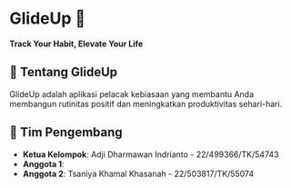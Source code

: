 # GlideUp 🚀  
**Track Your Habit, Elevate Your Life**  

## 📌 Tentang GlideUp  
GlideUp adalah aplikasi pelacak kebiasaan yang membantu Anda membangun rutinitas positif dan meningkatkan produktivitas sehari-hari.  

## 👥 Tim Pengembang  
- **Ketua Kelompok**: Adji Dharmawan Indrianto - 22/499366/TK/54743  
- **Anggota 1**: 
- **Anggota 2**: Tsaniya Khamal Khasanah - 22/503817/TK/55074 
